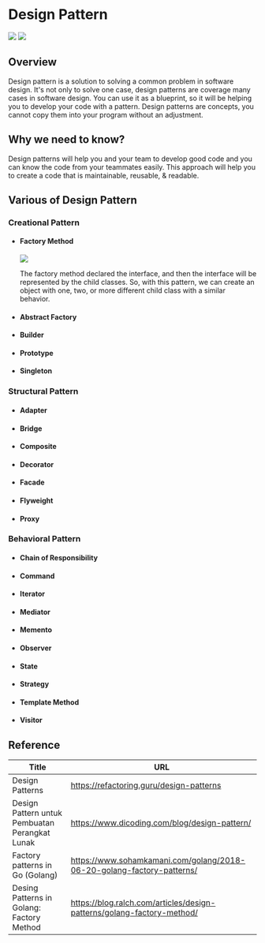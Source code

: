 # Design Pattern

![](https://badgen.net/badge/status/in%20progress/orange) ![](https://badgen.net/badge/version/v0.0.1/cyan)

## Overview

Design pattern is a solution to solving a common problem in software design. It's not only to solve one case, design patterns are coverage many cases in software design. You can use it as a blueprint, so it will be helping you to develop your code with a pattern. Design patterns are concepts, you cannot copy them into your program without an adjustment.

## Why we need to know?

Design patterns will help you and your team to develop good code and you can know the code from your teammates easily. This approach will help you to create a code that is maintainable, reusable, & readable.

## Various of Design Pattern

### Creational Pattern

* #### Factory Method

  ![](https://refactoring.guru/images/patterns/diagrams/factory-method/structure.png)

  The factory method declared the interface, and then the interface will be represented by the child classes. So, with this pattern, we can create an object with one, two, or more different child class with a similar behavior.

* #### Abstract Factory

* #### Builder

* #### Prototype

* #### Singleton

### Structural Pattern

* #### Adapter

* #### Bridge

* #### Composite

* #### Decorator

* #### Facade

* #### Flyweight

* #### Proxy

### Behavioral Pattern

* #### Chain of Responsibility

* #### Command

* #### Iterator

* #### Mediator

* #### Memento

* #### Observer

* #### State

* #### Strategy

* #### Template Method

* #### Visitor

## Reference

Title | URL
---|---
Design Patterns | https://refactoring.guru/design-patterns
Design Pattern untuk Pembuatan Perangkat Lunak | https://www.dicoding.com/blog/design-pattern/
Factory patterns in Go (Golang) | https://www.sohamkamani.com/golang/2018-06-20-golang-factory-patterns/
Desing Patterns in Golang: Factory Method | https://blog.ralch.com/articles/design-patterns/golang-factory-method/
